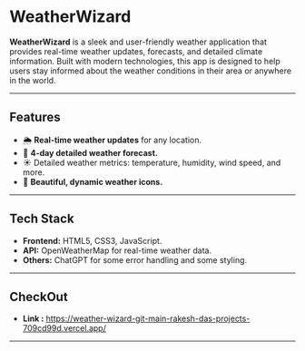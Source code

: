 # WeatherWizard

**WeatherWizard** is a sleek and user-friendly weather application that provides real-time weather updates, forecasts, and detailed climate information. Built with modern technologies, this app is designed to help users stay informed about the weather conditions in their area or anywhere in the world.

---

## Features

- 🌦️ **Real-time weather updates** for any location.
- 📅 **4-day detailed weather forecast.**
- ☀️ Detailed weather metrics: temperature, humidity, wind speed, and more.
- 🌈 **Beautiful, dynamic weather icons.**

---

## Tech Stack

- **Frontend:** HTML5, CSS3, JavaScript.
- **API:** OpenWeatherMap for real-time weather data.
- **Others:** ChatGPT for some error handling and some styling.

---

## CheckOut

- **Link :** https://weather-wizard-git-main-rakesh-das-projects-709cd99d.vercel.app/

---

